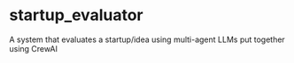 # startup_evaluator
A system that evaluates a startup/idea using multi-agent LLMs put together using CrewAI
